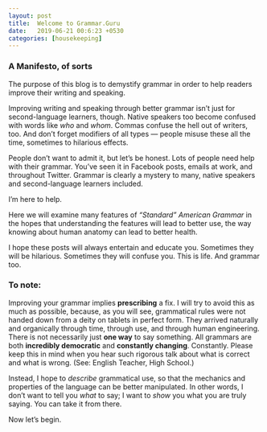 ```yaml
---
layout: post
title:  Welcome to Grammar.Guru
date:   2019-06-21 00:6:23 +0530
categories: [housekeeping] 
---
```


### A Manifesto, of sorts  

The purpose of this blog is to demystify grammar in order to help readers improve their writing and speaking.

Improving writing and speaking through better grammar isn’t just for second-language learners, though. Native speakers too become confused with words like *who* and *whom*. Commas confuse the hell out of writers, too. And don’t forget modifiers of all types — people misuse these all the time, sometimes to hilarious effects. 

People don’t want to admit it, but let’s be honest. Lots of people need help with their grammar. You’ve seen it in Facebook posts, emails at work, and throughout Twitter. Grammar is clearly a mystery to many, native speakers and second-language learners included.

I’m here to help. 

Here we will examine many features of *“Standard” American Grammar* in the hopes that understanding the features will lead to better use, the way knowing about human anatomy can lead to better health.

I hope these posts will always entertain and educate you. Sometimes they will be hilarious. Sometimes they will confuse you. This is life. And grammar too.

### To note:

Improving your grammar implies **prescribing** a fix. I will try to avoid this as much as possible, because, as you will see, grammatical rules were not handed down from a deity on tablets in perfect form. They arrived naturally and organically through time, through use, and through human engineering. There is not necessarily just **one way** to say something. All grammars are both **incredibly democratic** and **constantly changing**. Constantly. Please keep this in mind when you hear such rigorous talk about what is correct and what is wrong. (See: English Teacher, High School.)  

Instead, I hope to *describe* grammatical use, so that the mechanics and properties of the language can be better manipulated. In other words, I don’t want to tell you *what* to say; I want to *show* you what you are truly saying. You can take it from there.  

Now let’s begin.
 











